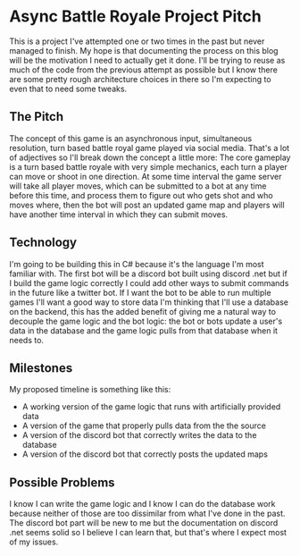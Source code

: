 # Async Battle Royale Project Pitch

This is a project I've attempted one or two times in the past but never managed to finish. My hope is that documenting the process on this blog will be the motivation I need to actually get it done. I'll be trying to reuse as much of the code from the previous attempt as possible but I know there are some pretty rough architecture choices in there so I'm expecting to even that to need some tweaks.

## The Pitch
The concept of this game is an asynchronous input, simultaneous resolution, turn based battle royal game played via social media. That's a lot of adjectives so I'll break down the concept a little more: The core gameplay is a turn based battle royale with very simple mechanics, each turn a player can move or shoot in one direction. At some time interval the game server will take all player moves, which can be submitted to a bot at any time before this time, and process them to figure out who gets shot and who moves where, then the bot will post an updated game map and players will have another time interval in which they can submit moves. 

## Technology
I'm going to be building this in C# because it's the language I'm most familiar with. The first bot will be a discord bot built using discord .net but if I build the game logic correctly I could add other ways to submit commands in the future like a twitter bot. If I want the bot to be able to run multiple games I'll want a good way to store data I'm thinking that I'll use a database on the backend, this has the added benefit of giving me a natural way to decouple the game logic and the bot logic: the bot or bots update a user's data in the database and the game logic pulls from that database when it needs to.

## Milestones
My proposed timeline is something like this:

 - A working version of the game logic that runs with artificially provided data
 - A version of the game that properly pulls data from the the source
 - A version of the discord bot that correctly writes the data to the database
 - A version of the discord bot that correctly posts the updated maps
## Possible Problems
I know I can write the game logic and I know I can do the database work because neither of those are too dissimilar from what I've done in the past. The discord bot part will be new to me but the documentation on discord .net seems solid so I believe I can learn that, but that's where I expect most of my issues.
